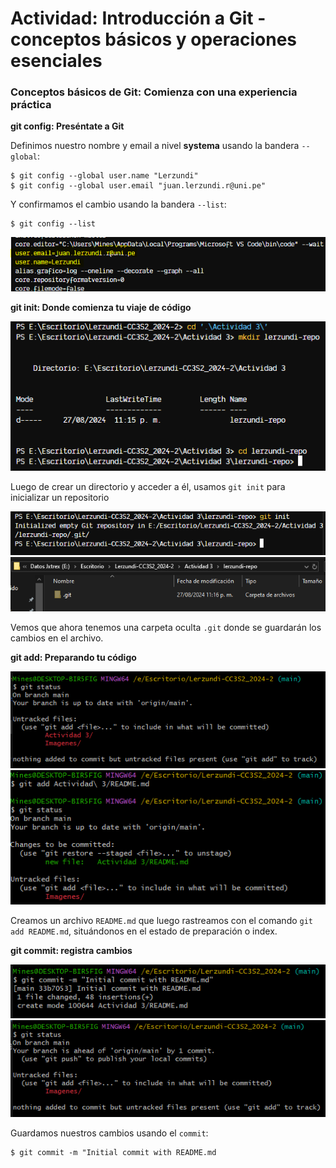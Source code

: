 # Actividad: Introducción a Git - conceptos básicos y operaciones esenciales

### Conceptos básicos de Git: Comienza con una experiencia práctica

**git config: Preséntate a Git**  

Definimos nuestro nombre y email a nivel **systema** usando la bandera `--global`:  

```shell
$ git config --global user.name "Lerzundi"
$ git config --global user.email "juan.lerzundi.r@uni.pe"
```

Y confirmamos el cambio usando la bandera `--list`:  

```shell
$ git config --list
```  
![altex text](../Imagenes/Actividad3_1.PNG)  

**git init: Donde comienza tu viaje de código**  

![alt text](../Imagenes/Actividad3_2.PNG)

Luego de crear un directorio y acceder a él, usamos `git init` para inicializar un repositorio  

![alt text](../Imagenes/Actividad3_3.PNG)  
![alt text](../Imagenes/Actividad3_4.PNG)  

Vemos que ahora tenemos una carpeta oculta `.git` donde se guardarán los cambios en el archivo.

**git add: Preparando tu código**  

![alt Text](../Imagenes/Actividad3_5.PNG)  
![alt Text](../Imagenes/Actividad3_6.PNG)  

Creamos un archivo `README.md` que luego rastreamos con el comando `git add README.md`, situándonos en el estado de preparación o index.  

**git commit: registra cambios**  

![alt text](../Imagenes/Actividad3_7.PNG)  
![alt text](../Imagenes/Actividad3_8.PNG)  

Guardamos nuestros cambios usando el `commit`:  

```shell
$ git commit -m "Initial commit with README.md
```